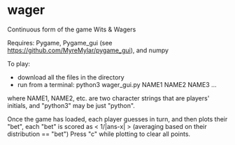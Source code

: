 # wager
Continuous form of the game Wits &amp; Wagers

Requires: Pygame, Pygame_gui (see https://github.com/MyreMylar/pygame_gui), and numpy

To play:
 - download all the files in the directory
 - run from a terminal: python3 wager_gui.py NAME1 NAME2 NAME3 ...

 where NAME1, NAME2, etc. are two character strings that are players' initials, and "python3" may be just "python".

Once the game has loaded, each player guesses in turn, and then plots their "bet",
each "bet" is scored as 
< 1/|ans-x| > (averaging based on their distribution == "bet")
Press "c" while plotting to clear all points.
